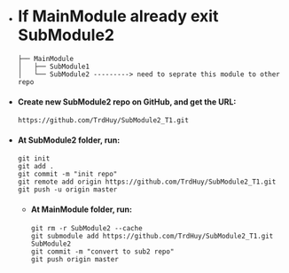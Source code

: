 - # If MainModule already exit SubModule2
	```
	├── MainModule
	│   ├── SubModule1
	│   └── SubModule2 ---------> need to seprate this module to other repo
	```

- #### Create new SubModule2 repo on GitHub, and get the URL:
  	```
	https://github.com/TrdHuy/SubModule2_T1.git
   	```
- #### At SubModule2 folder, run:
	 ```
	git init
	git add .
	git commit -m "init repo"
	git remote add origin https://github.com/TrdHuy/SubModule2_T1.git
	git push -u origin master
	 ```
  - #### At MainModule folder, run:
	 ```
	git rm -r SubModule2 --cache
	git submodule add https://github.com/TrdHuy/SubModule2_T1.git SubModule2
  	git commit -m "convert to sub2 repo"
  	git push origin master
	 ```


